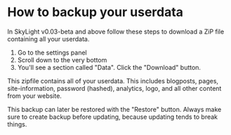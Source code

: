 # How to backup your userdata

In SkyLight v0.03-beta and above follow these steps to download a ZiP file containing all your userdata.

1. Go to the settings panel
2. Scroll down to the very bottom
3. You'll see a section called "Data". Click the "Download" button.

This zipfile contains all of your userdata. This includes blogposts, pages, site-information, password (hashed), analytics, logo, and all other content from your website.

This backup can later be restored with the "Restore" button. Always make sure to create backup before updating, because updating tends to break things.
